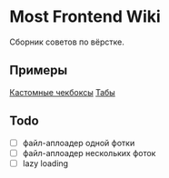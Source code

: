 # Most Frontend Wiki

Сборник советов по вёрстке.

## Примеры

[Кастомные чекбоксы](./pages/custom-checkbox.md)<space><space>
[Табы](./pages/tabs.md)

## Todo

* [ ] файл-аплоадер одной фотки
* [ ] файл-аплоадер нескольких фоток
* [ ] lazy loading